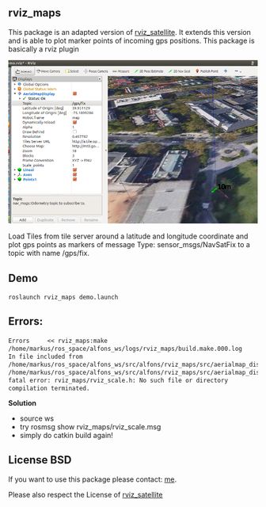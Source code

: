 ## rviz_maps

This package is an adapted version of [rviz_satellite](https://github.com/gareth-cross/rviz_satellite). It extends this version and is able to plot marker points of incoming gps positions. This package is basically a rviz plugin

![demo_pic](https://github.com/CesMak/rviz_maps/blob/master/data/demo.png)

Load Tiles from tile server around a latitude and longitude coordinate and plot gps points as markers of message Type: sensor_msgs/NavSatFix to a topic with name /gps/fix.

## Demo

``` 
roslaunch rviz_maps demo.launch
``` 

## Errors:

``` 
Errors     << rviz_maps:make /home/markus/ros_space/alfons_ws/logs/rviz_maps/build.make.000.log
In file included from /home/markus/ros_space/alfons_ws/src/alfons/rviz_maps/src/aerialmap_display.cpp:38:0:
/home/markus/ros_space/alfons_ws/src/alfons/rviz_maps/src/aerialmap_display.h:20:53: fatal error: rviz_maps/rviz_scale.h: No such file or directory
compilation terminated.
``` 

**Solution**

* source ws
* try rosmsg show rviz_maps/rviz_scale.msg
* simply do catkin build again!

## License BSD
If you want to use this package please contact: [me](https://simact.de/about_me).

Please also respect the License of [rviz_satellite](https://github.com/gareth-cross/rviz_satellite)